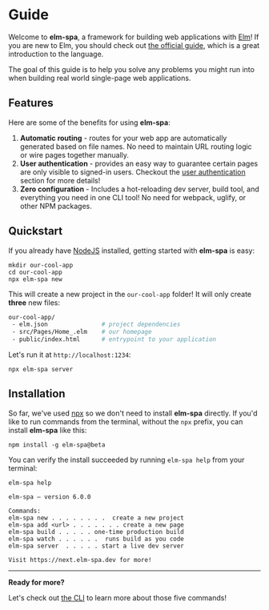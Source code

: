# Guide

Welcome to __elm-spa__, a framework for building web applications with [Elm](https://elm-lang.org)!
If you are new to Elm, you should check out [the official guide](https://guide.elm-lang.org), which
is a great introduction to the language.

The goal of this guide is to help you solve any problems you might run into when building real world single-page web applications.

## Features

Here are some of the benefits for using __elm-spa__:
1. __Automatic routing__ - routes for your web app are automatically generated based on file names. No need to maintain URL routing logic or wire pages together manually.
1. __User authentication__ - provides an easy way to guarantee certain pages are only visible to signed-in users. Checkout the [user authentication](/examples/user-authentication) section for more details!
1. __Zero configuration__ - Includes a hot-reloading dev server, build tool, and everything you need in one CLI tool! No need for webpack, uglify, or other NPM packages.


## Quickstart

If you already have [NodeJS](https://nodejs.org) installed, getting started with __elm-spa__ is easy:

```terminal
mkdir our-cool-app
cd our-cool-app
npx elm-spa new
```

This will create a new project in the `our-cool-app` folder! It will only create __three__ new files:

```bash
our-cool-app/
 - elm.json               # project dependencies
 - src/Pages/Home_.elm    # our homepage
 - public/index.html      # entrypoint to your application
```

Let's run it at `http://localhost:1234`:

```terminal
npx elm-spa server
```

## Installation

So far, we've used [npx](https://www.npmjs.com/package/npx) so we don't need to install __elm-spa__ directly. If you'd like to run commands from the terminal, without the `npx` prefix, you can install __elm-spa__ like this:

```terminal
npm install -g elm-spa@beta
```

You can verify the install succeeded by running `elm-spa help` from your terminal:

```terminal
elm-spa help

elm-spa – version 6.0.0

Commands:
elm-spa new . . . . . . . .  create a new project
elm-spa add <url> . . . . . . . create a new page
elm-spa build . . . . . one-time production build
elm-spa watch . . . . . .  runs build as you code
elm-spa server  . . . . . start a live dev server

Visit https://next.elm-spa.dev for more!
```

---

__Ready for more?__

Let's check out [the CLI](/guide/cli) to learn more about those five commands!
